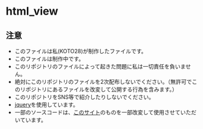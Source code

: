 # html_view

## 注意

- このファイルは私(KOTO28)が制作したファイルです。
- このファイルは制作中です。
- このリポジトリのファイルによって起きた問題に私は一切責任を負いません。
- 絶対にこのリポジトリのファイルを2次配布しないでください。（無許可でこのリポジトリにあるファイルを改変して公開する行為を含みます。）
- このリポジトリをSNS等で紹介したりしないでください。
- [jquery](https://code.jquery.com/jquery-3.7.1.min.js "https://code.jquery.com/jquery-3.7.1.min.js")を使用しています。
- 一部のソースコードは、[このサイト](https://webparts.cman.jp/input/textarea/ "https://webparts.cman.jp/input/textarea/")のものを一部改変して使用させていただいています。
